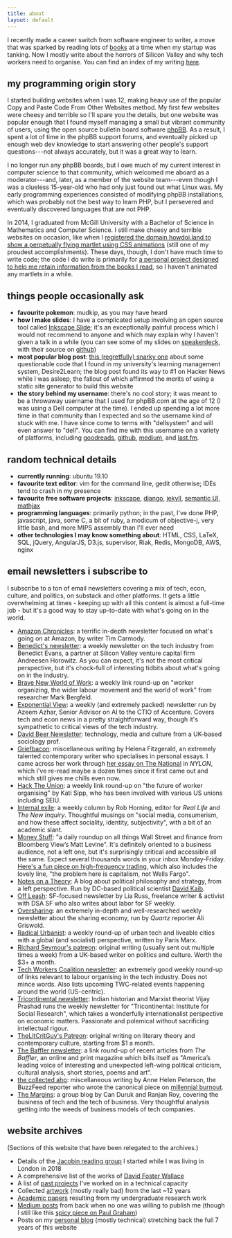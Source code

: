 ```yaml
---
title: about
layout: default
---
```


I recently made a career switch from software engineer to writer, a move that
was sparked by reading lots of [books] at a time when my startup was tanking.
Now I mostly write about the horrors of Silicon Valley and why tech workers
need to organise. You can find an index of my writing [here](/writing).

my programming origin story
---------------------------

I started building websites when I was 12, making heavy use of the popular
Copy and Paste Code From Other Websites method. My first few websites were
cheesy and terrible so I'll spare you the details, but one website was popular
enough that I found myself managing a small but vibrant community of users,
using the open source bulletin board software [phpBB](http://phpbb.com). As a
result, I spent a lot of time in the phpBB support forums, and eventually
picked up enough web dev knowledge to start answering other people's support
questions---not always accurately, but it was a great way to learn.

I no longer run any phpBB boards, but I owe much of my current interest in
computer science to that community, which welcomed me aboard as a
moderator---and, later, as a member of the website team---even though I was a
clueless 15-year-old who had only just found out what Linux was. My early
programming experiences consisted of modifying phpBB installations, which was
probably not the best way to learn PHP, but I persevered and eventually
discovered languages that are not PHP.

In 2014, I graduated from McGill University with a Bachelor of Science in
Mathematics and Computer Science. I still make cheesy and terrible websites on
occasion, like when I [registered the domain howdoi.land to show a perpetually
flying martlet using CSS animations][howdoi.land] (still one of my proudest
accomplishments). These days, though, I don't have much time to write code; the
code I do write is primarily for [a personal project designed to help me retain
information from the books I read][bm], so I haven't animated any martlets in a
while.

things people occasionally ask
------------------------------

* **favourite pokemon**: mudkip, as you may have heard
* **how I make slides**: I have a complicated setup involving an
  open source tool called [Inkscape Slide]; it's an exceptionally painful process
  which I would not recommend to anyone and which may explain why I haven't
  given a talk in a while (you can see some of my slides on [speakerdeck], with
  their source on [github][slides])
* **most popular blog post**: [this (regretfully) snarky one][d2l] about some
  questionable code that I found in my university's learning management system,
  Desire2Learn; the blog post found its way to #1 on Hacker News while I was
  asleep, the fallout of which affirmed the merits of using a static site
  generator to build this website
* **the story behind my username**: there's no cool story; it was meant to be a
  throwaway username that I used for phpBB.com at the age of 12 (I was using a
  Dell computer at the time). I ended up spending a lot more time in that
  community than I expected and so the username kind of stuck with me. I have
  since come to terms with "dellsystem" and will even answer to "dell". You can
  find me with this username on a variety of platforms, including [goodreads],
  [github], [medium], and [last.fm].

random technical details
------------------------

* **currently running**: ubuntu 19.10
* **favourite text editor**: vim for the command line, gedit otherwise; IDEs
  tend to crash in my presence
* **favourite free software projects**: [inkscape](http://www.inkscape.org),
  [django](http://www.djangoproject.com),
  [jekyll](http://jekyllrb.com),
  [semantic UI](https://semantic-ui.com),
  [mathjax](http://www.mathjax.org/)
* **programming languages**: primarily python; in the past, I've done PHP, javascript, java, some C, a bit of
  ruby, a modicum of objective-j, very little bash, and more MIPS assembly than
  I'll ever need
* **other technologies I may know something about**: HTML, CSS, LaTeX, SQL, jQuery,
  AngularJS, D3.js, supervisor, Riak, Redis, MongoDB, AWS, nginx

email newsletters i subscribe to
--------------------------------

I subscribe to a ton of email newsletters covering a mix of tech, econ, culture, and politics, on substack and other platforms. It gets a little overwhelming at times - keeping up with all this content is almost a full-time job - but it's a good way to stay up-to-date with what's going on in the world.

* [Amazon Chronicles](https://amazonchronicles.substack.com/): a terrific in-depth newsletter focused on what's going on at Amazon, by writer Tim Carmody.
* [Benedict's newsletter](https://www.ben-evans.com/newsletter): a weekly newsletter on the tech industry from Benedict Evans, a partner at Silicon Valley venture capital firm Andreesen Horowitz. As you can expect, it's not the most critical perspective, but it's chock-full of interesting tidbits about what's going on in the industry.
* [Brave New World of Work](https://tinyletter.com/mdbergfeld): a weekly link round-up on "worker organizing, the wider labour movement and the world of work" from researcher Mark Bergfeld.
* [Exponential View](https://exponentialview.substack.com/): a weekly (and extremely packed) newsletter run by Azeem Azhar, Senior Advisor on AI to the CTIO of Accenture. Covers tech and econ news in a pretty straightforward way, though it's sympathetic to critical views of the tech industry.
* [David Beer Newsletter](https://davidbeer.substack.com/): technology, media and culture from a UK-based sociology prof.
* [Griefbacon](https://griefbacon.substack.com/): miscellaneous writing by Helena Fitzgerald, an extremely talented contemporary writer who specialises in personal essays. I came across her work through [her essay on The National](https://nylon.com/articles/national-sleep-well-beast-everything-is-embarrassing) in _NYLON_, which I've re-read maybe a dozen times since it first came out and which still gives me chills even now.
* [Hack The Union](http://www.hacktheunion.org): a weekly link round-up on "the future of worker organising" by Kati Sipp, who has been involved with various US unions including SEIU.
* [Internal exile](https://tinyletter.com/robhorning): a weekly column by Rob Horning, editor for _Real Life_ and _The New Inquiry_. Thoughtful musings on "social media, consumerism, and how these affect sociality, identity, subjectivity", with a bit of an academic slant.
* [Money Stuff](https://www.bloomberg.com/opinion/authors/ARbTQlRLRjE/matthew-s-levine): "a daily roundup on all things Wall Street and finance from Bloomberg Viewʼs Matt Levine". It's definitely oriented to a business audience, not a left one, but it's surprisingly critical and accessible all the same. Expect several thousands words in your inbox Monday-Friday. [Here's a fun piece on high-frequency trading](https://www.bloomberg.com/opinion/articles/2019-03-11/you-need-a-big-tower-to-trade-stocks), which also includes the lovely line, "the problem here is capitalism, not Wells Fargo".
* [Notes on a Theory](https://notesonatheory.wordpress.com/): A blog about political philosophy and strategy, from a left perspective. Run by DC-based political scientist [David Kaib](https://twitter.com/DavidKaib).
* [Off Leash](https://liaruss.substack.com/): SF-focused newsletter by Lia Russ, freelance writer & activist with DSA SF who also writes about labor for SF weekly.
* [Oversharing](https://oversharing.substack.com): an extremely in-depth and well-researched weekly newsletter about the sharing economy, run by _Quartz_ reporter Ali Griswold.
* [Radical Urbanist](https://www.getrevue.co/profile/radicalurbanist): a weekly round-up of urban tech and liveable cities with a global (and socialist) perspective, written by Paris Marx.
* [Richard Seymour's patreon](https://www.patreon.com/richardseymourwtf): original writing (usually sent out multiple times a week) from a UK-based writer on politics and culture. Worth the $3+ a month.
* [Tech Workers Coalition newsletter](https://techworkerscoalition.us11.list-manage.com/subscribe): an extremely good weekly round-up of links relevant to labour organising in the tech industry. Does not mince words. Also lists upcoming TWC-related events happening around the world (US-centric).
* [Tricontinental newsletter](https://www.thetricontinental.org/): Indian historian and Marxist theorist Vijay Prashad runs the weekly newsletter for "Tricontinental: Institute for Social Research", which takes a wonderfully internationalist perspective on economic matters. Passionate and polemical without sacrificing intellectual rigour.
* [TheLitCritGuy's Patreon](https://www.patreon.com/TheLitCritGuy): original writing on literary theory and contemporary culture, starting from $1 a month.
* [The Baffler newsletter](https://thebaffler.com/about/newsletter): a link round-up of recent articles from _The Baffler_, an online and print magazine which bills itself as "America’s leading voice of interesting and unexpected left-wing political criticism, cultural analysis, short stories, poems and art".
* [the collected ahp](https://annehelen.substack.com): miscellaneous writing by Anne Helen Peterson, the BuzzFeed reporter who wrote the canonical piece on [millennial burnout](https://www.buzzfeednews.com/article/annehelenpetersen/millennials-burnout-generation-debt-work).
* [The Margins](https://themargins.substack.com): a group blog by Can Duruk and Ranjan Roy, covering the business of tech and the tech of business. Very thoughtful analysis getting into the weeds of business models of tech companies.

website archives
----------------

(Sections of this website that have been relegated to the archives.)

* Details of the <a href="/reading-group">Jacobin reading group</a> I started while I was living in London in 2018
* A comprehensive list of the works of <a href="/dfw">David Foster Wallace</a>
* A list of <a href="/code">past projects</a> I've worked on in a technical capacity
* Collected <a href="/art">artwork</a> (mostly really bad) from the last ~12 years
* [Academic papers](/papers) resulting from my undergraduate research work
* [Medium posts](/medium) from back when no one was willing to publish me (though I still like this [spicy piece on Paul Graham](https://medium.com/@dellsystem/paul-graham-blocked-me-on-twitter-c28ca647c7f8))
* Posts on my [personal blog](/blog) (mostly technical) stretching back the full 7 years of this website

[speakerdeck]: https://speakerdeck.com/dellsystem
[howdoi.land]: http://dellsystem.me/howdoi.land/
[slides]: https://github.com/dellsystem/slides
[d2l]: /posts/dont-do-drugs-kids
[books]: /posts/a-year-of-200-books
[Inkscape Slide]: https://github.com/abourget/inkscapeslide
[goodreads]: http://goodreads.com/dellsystem
[github]: http://github.com/dellsystem
[medium]: http://medium.com/@dellsystem
[last.fm]: http://last.fm/user/dellsystem
[bm]: http://bookmarker.dellsystem.me
